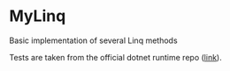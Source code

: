 # MyLinq

Basic implementation of several Linq methods

Tests are taken from the official dotnet runtime repo ([link](https://github.com/dotnet/runtime/tree/main/src/libraries/System.Linq/tests)).
